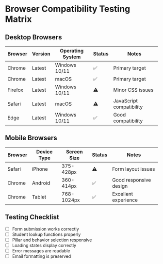 # Browser Compatibility Testing Matrix

## Desktop Browsers
| Browser | Version | Operating System | Status | Notes |
|---------|---------|------------------|--------|--------|
| Chrome | Latest | Windows 10/11 | ✅ | Primary target |
| Chrome | Latest | macOS | ✅ | Primary target |
| Firefox | Latest | Windows 10/11 | ⚠️ | Minor CSS issues |
| Safari | Latest | macOS | ⚠️ | JavaScript compatibility |
| Edge | Latest | Windows 10/11 | ✅ | Good compatibility |

## Mobile Browsers
| Browser | Device Type | Screen Size | Status | Notes |
|---------|-------------|-------------|--------|--------|
| Safari | iPhone | 375-428px | ⚠️ | Form layout issues |
| Chrome | Android | 360-414px | ✅ | Good responsive design |
| Chrome | Tablet | 768-1024px | ✅ | Excellent experience |

## Testing Checklist
- [ ] Form submission works correctly
- [ ] Student lookup functions properly
- [ ] Pillar and behavior selection responsive
- [ ] Loading states display correctly
- [ ] Error messages are readable
- [ ] Email formatting is preserved
